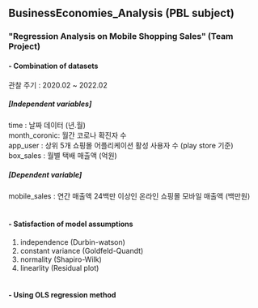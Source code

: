 ## BusinessEconomies_Analysis (PBL subject)


### "Regression Analysis on Mobile Shopping Sales" (Team Project) 

#### - Combination of datasets 

관찰 주기 : 2020.02 ~ 2022.02 <br> 

##### [Independent variables] <br>
time : 날짜 데이터 (년.월) <br>
month_coronic: 월간 코로나 확진자 수 <br>
app_user : 상위 5개 쇼핑몰 어플리케이션 활성 사용자 수 (play store 기준) <br>
box_sales : 월별 택배 매출액 (억원) <br>

##### [Dependent variable] <br>
mobile_sales : 연간 매출액 24백만 이상인 온라인 쇼핑몰 모바일 매출액 (백만원) <br> <br>


#### - Satisfaction of model assumptions
1. independence (Durbin-watson)
2. constant variance (Goldfeld-Quandt)
3. normality (Shapiro-Wilk)
4. linearlity (Residual plot) <br> <br>


#### - Using OLS regression method
